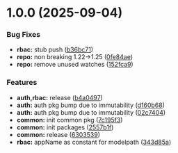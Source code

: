 # 1.0.0 (2025-09-04)


### Bug Fixes

* **rbac:** stub push ([b36bc71](https://github.com/codespace-operator/common/commit/b36bc714a61e34716f17effb7e8a3335e25c045b))
* **repo:** non breaking 1.22->1.25 ([0fe84ae](https://github.com/codespace-operator/common/commit/0fe84ae56947c2daa313d747da1cda0f2aef93bd))
* **repo:** remove unused watches ([152fca9](https://github.com/codespace-operator/common/commit/152fca954c68cf0b33d4337c7921197cd250d7d4))


### Features

* **auth,rbac:** release ([b4a0497](https://github.com/codespace-operator/common/commit/b4a04972a579a2863dc5696a363d0eeb7a9559e9))
* **auth:** auth pkg bump due to immutability ([d160b68](https://github.com/codespace-operator/common/commit/d160b683b96901b8627d674b357e9ffb4fdced6d))
* **auth:** auth pkg bump due to immutability ([02c7404](https://github.com/codespace-operator/common/commit/02c7404aefcb4eb108d14179b79e034d7553bc86))
* **common:** init common pkg ([7c195f3](https://github.com/codespace-operator/common/commit/7c195f3028319980a331c33de243864a9617a288))
* **common:** init packages ([2557b1f](https://github.com/codespace-operator/common/commit/2557b1f4ec3846e092a3b3a90bfcd61dc2261d47))
* **common:** release ([6303539](https://github.com/codespace-operator/common/commit/63035393e97c76189fb9096f85b2bb3f632ea5b3))
* **rbac:** appName as constant for modelpath ([343d85a](https://github.com/codespace-operator/common/commit/343d85a5228ef17cd89c7d43e7e080651039e1d5))
